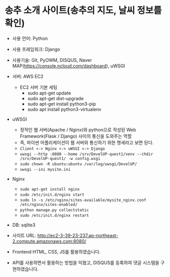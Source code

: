 # 송추 소개 사이트(송추의 지도, 날씨 정보를 확인)

- 사용 언어: Python

- 사용 프레임워크: Django

- 사용기술: Git, PyOWM, DISQUS, Naver MAP(https://console.ncloud.com/dashboard), uWSGI

- 서버: AWS EC2
  - EC2 서버 기본 세팅
    - sudo apt-get update
    - sudo apt-get dist-upgrade
    - sudo apt-get install python3-pip
    - sudo apt install python3-virtualenv

- uWSGI
  - 정적인 웹 서버(Apache / Nginx)와 python으로 작성된 Web Framework(Flask / Django) 사이의 통신을 도와주는 역할
  - 즉, 파이썬 어플리케이션이 웹 서버와 통신하기 위한 명세라고 보면 된다.
  - `Client <-> Nginx <-> uWSGI <-> Django`
  - `uwsgi --http :8080 --home /srv/DevelUP-quest1/venv --chdir /srv/DevelUP-quest1/ -w config.wsgi`
  - `sudo chown -R ubuntu:ubuntu /var/log/uwsgi/DevelUP/`
  - `uwsgi --ini mysite.ini`

- Nginx
  - `sudo apt-get install nginx`
  - `sudo /etc/init.d/nginx start`
  - `sudo ln -s /etc/nginx/sites-available/mysite_nginx.conf /etc/nginx/sites-enabled/`
  - `python manage.py collectstatic`
  - `sudo /etc/init.d/nginx restart`

- DB: sqlite3

- 사이트 URL: http://ec2-3-39-23-237.ap-northeast-2.compute.amazonaws.com:8080/

- Frontend HTML, CSS, JS를 활용하였습니다.
- API를 사용하면서 활용하는 방법을 익혔고, DISQUS를 등록하여 댓글 시스템을 구현하였습니다.
